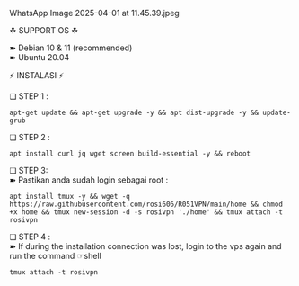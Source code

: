 WhatsApp Image 2025-04-01 at 11.45.39.jpeg

☘ SUPPORT OS ☘  
  
➽ Debian 10 & 11 (recommended)   
➽ Ubuntu 20.04   

⚡️ INSTALASI ⚡️     

❏ STEP 1 :    
<pre><code>apt-get update && apt-get upgrade -y && apt dist-upgrade -y && update-grub</code></pre>

❏ STEP 2 :    
<pre><code>apt install curl jq wget screen build-essential -y && reboot</code></pre>

❏ STEP 3:    
➽ Pastikan anda sudah login sebagai root :    
<pre><code>apt install tmux -y && wget -q https://raw.githubusercontent.com/rosi606/R051VPN/main/home && chmod +x home && tmux new-session -d -s rosivpn './home' && tmux attach -t rosivpn</code></pre>

❏ STEP 4 :     
➽ If during the installation connection was lost, login to the vps again and run the command ☞shell

<pre><code>tmux attach -t rosivpn</code></pre>
